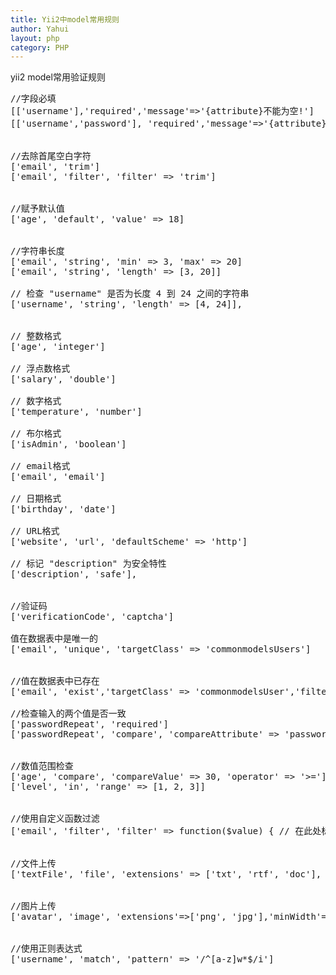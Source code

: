 ```yaml
---
title: Yii2中model常用规则
author: Yahui
layout: php
category: PHP
---
```


yii2 model常用验证规则

<pre style="text-align: left;">
//字段必填
[['username'],'required','message'=>'{attribute}不能为空!']
[['username','password'], 'required','message'=>'{attribute}不能为空!']


//去除首尾空白字符
['email', 'trim'] 
['email', 'filter', 'filter' => 'trim']


//赋予默认值
['age', 'default', 'value' => 18]


//字符串长度
['email', 'string', 'min' => 3, 'max' => 20] 
['email', 'string', 'length' => [3, 20]]

// 检查 "username" 是否为长度 4 到 24 之间的字符串
['username', 'string', 'length' => [4, 24]],


// 整数格式
['age', 'integer'] 

// 浮点数格式 
['salary', 'double'] 

// 数字格式 
['temperature', 'number'] 

// 布尔格式 
['isAdmin', 'boolean'] 

// email格式 
['email', 'email'] 

// 日期格式 
['birthday', 'date'] 

// URL格式 
['website', 'url', 'defaultScheme' => 'http']

// 标记 "description" 为安全特性
['description', 'safe'],


//验证码
['verificationCode', 'captcha']

值在数据表中是唯一的
['email', 'unique', 'targetClass' => 'commonmodelsUsers']


//值在数据表中已存在
['email', 'exist','targetClass' => 'commonmodelsUser','filter' => ['status' => User::STATUS_ACTIVE],'message' => 'There is no user with such email.'],

//检查输入的两个值是否一致
['passwordRepeat', 'required']
['passwordRepeat', 'compare', 'compareAttribute' => 'password', 'operator' => '===']


//数值范围检查
['age', 'compare', 'compareValue' => 30, 'operator' => '>=']
['level', 'in', 'range' => [1, 2, 3]]


//使用自定义函数过滤
['email', 'filter', 'filter' => function($value) { // 在此处标准化输入的email return strtolower($value); }]


//文件上传
['textFile', 'file', 'extensions' => ['txt', 'rtf', 'doc'], 'maxSize' => 1024 * 1024 * 1024]


//图片上传
['avatar', 'image', 'extensions'=>['png', 'jpg'],'minWidth'=>100,'maxWidth'=>1000,'minHeight'=>100,'maxHeight'=>1000, ]


//使用正则表达式
['username', 'match', 'pattern' => '/^[a-z]w*$/i']
</pre>
